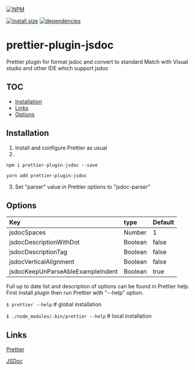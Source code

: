 [![NPM](https://nodei.co/npm/prettier-plugin-jsdoc.png)](https://nodei.co/npm/prettier-plugin-jsdoc/)

[![install size](https://packagephobia.now.sh/badge?p=prettier-plugin-jsdoc)](https://packagephobia.now.sh/result?p=prettier-plugin-jsdoc)
[![dependencies](https://david-dm.org/hosseinmd/prettier-plugin-jsdoc.svg)](https://david-dm.org/hosseinmd/prettier-plugin-jsdoc.svg)

# prettier-plugin-jsdoc

Prettier plugin for format jsdoc and convert to standard
Match with Visual studio and other IDE which support jsdoc

## TOC

- [Installation](#Installation)
- [Links](#Links)
- [Options](#Options)


## Installation

1. Install and configure Prettier as usual
2. 
```npm
npm i prettier-plugin-jsdoc --save
```
```yarn
yarn add prettier-plugin-jsdoc
```
3. Set "parser" value in Prettier options to "jsdoc-parser"

## Options

| Key          | type           | Default       |
| :---         | :---           | :---          |
| jsdocSpaces  | Number         | 1             |
| jsdocDescriptionWithDot    | Boolean       | false      |
| jsdocDescriptionTag        | Boolean       | false      |
| jsdocVerticalAlignment     | Boolean       | false      |
| jsdocKeepUnParseAbleExampleIndent     | Boolean       | true      |

Full up to date list and description of options can be found in Prettier help.  First install plugin then run Prettier with "--help" option.

`$ prettier --help`                     # global installation

`$ ./node_modules/.bin/prettier --help` # local installation

## Links

[Prettier](https://prettier.io)

[JSDoc](https://jsdoc.app)